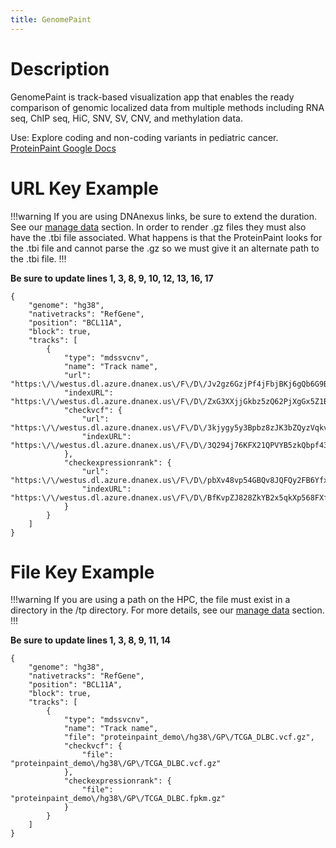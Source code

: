 ```yaml
---
title: GenomePaint
---
```

# Description
GenomePaint is track-based visualization app that enables the ready comparison of genomic localized data from multiple methods including RNA seq, ChIP seq, HiC, SNV, SV, CNV, and methylation data.

Use: Explore coding and non-coding variants in pediatric cancer. 
[ProteinPaint Google Docs](https://docs.google.com/document/d/1owXUQuqw5hBHFERm0Ria7anKtpyoPBaZY_MCiXXf5wE/edit)


# URL Key Example

!!!warning
If you are using DNAnexus links, be sure to extend the duration. See our [manage data](https://university.stjude.cloud/docs/visualization-community/data-manage/) section.
In order to render .gz files they must also have the .tbi file associated. What happens is that the ProteinPaint looks for the .tbi file and cannot parse the .gz so we must give it an alternate path to the .tbi file.
!!!

**Be sure to update lines 1, 3, 8, 9, 10, 12, 13, 16, 17** 
```JS
{
    "genome": "hg38",
    "nativetracks": "RefGene",
    "position": "BCL11A",
    "block": true,
    "tracks": [
        {
            "type": "mdssvcnv",
            "name": "Track name",
            "url": "https:\/\/westus.dl.azure.dnanex.us\/F\/D\/Jv2gz6GzjPf4jFbjBKj6gQb6G9BvGk5VP4v2Y15X\/TCGA_DLBC.CNV.gz",
            "indexURL": "https:\/\/westus.dl.azure.dnanex.us\/F\/D\/ZxG3XXjjGkbz5zQ62PjXgGx5Z1Bk10gBkB27J667\/TCGA_DLBC.CNV.gz.tbi",
            "checkvcf": {
                "url": "https:\/\/westus.dl.azure.dnanex.us\/F\/D\/3kjygy5y3Bpbz8zJK3bZQyzVqkvp1QV1y80PV3Fp\/TCGA_DLBC.vcf.gz",
                "indexURL": "https:\/\/westus.dl.azure.dnanex.us\/F\/D\/3Q294j76KFX21QPVYB5zkQbpf434p9G50z0qXpQ9\/TCGA_DLBC.vcf.gz.tbi"
            },
            "checkexpressionrank": {
                "url": "https:\/\/westus.dl.azure.dnanex.us\/F\/D\/pbXv48vp54GBQv8JQFQy2FB6Yfxyzj4ZFVKGV68G\/TCGA_DLBC.fpkm.gz",
                "indexURL": "https:\/\/westus.dl.azure.dnanex.us\/F\/D\/BfKvpZJ828ZkYB2x5qkXp568FXfxVFV0fZ9X8jf8\/TCGA_DLBC.fpkm.gz.tbi"
            }
        }
    ]
}
```

# File Key Example

!!!warning
If you are using a path on the HPC, the file must exist in a directory in the /tp directory.
For more details, see our [manage data](https://university.stjude.cloud/docs/visualization-community/data-manage/) section.
!!!

**Be sure to update lines 1, 3, 8, 9, 11, 14** 
```JS
{
    "genome": "hg38",
    "nativetracks": "RefGene",
    "position": "BCL11A",
    "block": true,
    "tracks": [
        {
            "type": "mdssvcnv",
            "name": "Track name",
            "file": "proteinpaint_demo\/hg38\/GP\/TCGA_DLBC.vcf.gz",
            "checkvcf": {
                "file": "proteinpaint_demo\/hg38\/GP\/TCGA_DLBC.vcf.gz"
            },
            "checkexpressionrank": {
                "file": "proteinpaint_demo\/hg38\/GP\/TCGA_DLBC.fpkm.gz"
            }
        }
    ]
}
```